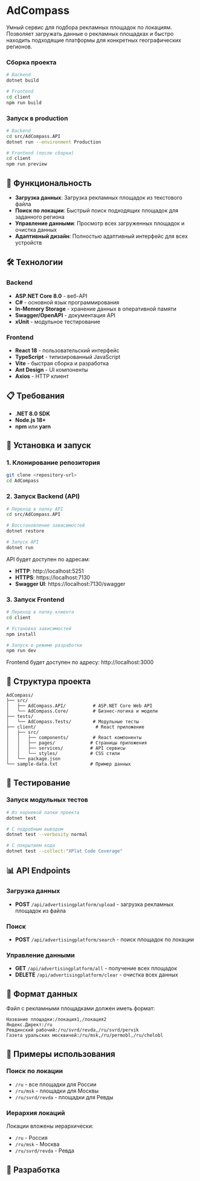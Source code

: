 # AdCompass

Умный сервис для подбора рекламных площадок по локациям. Позволяет загружать данные о рекламных площадках и быстро находить подходящие платформы для конкретных географических регионов.

### Сборка проекта
```bash
# Backend
dotnet build

# Frontend
cd client
npm run build
```

### Запуск в production
```bash
# Backend
cd src/AdCompass.API
dotnet run --environment Production

# Frontend (после сборки)
cd client
npm run preview
```

## 🚀 Функциональность

- **Загрузка данных**: Загрузка рекламных площадок из текстового файла
- **Поиск по локации**: Быстрый поиск подходящих площадок для заданного региона
- **Управление данными**: Просмотр всех загруженных площадок и очистка данных
- **Адаптивный дизайн**: Полностью адаптивный интерфейс для всех устройств

## 🛠 Технологии

### Backend
- **ASP.NET Core 8.0** - веб-API
- **C#** - основной язык программирования
- **In-Memory Storage** - хранение данных в оперативной памяти
- **Swagger/OpenAPI** - документация API
- **xUnit** - модульное тестирование

### Frontend
- **React 18** - пользовательский интерфейс
- **TypeScript** - типизированный JavaScript
- **Vite** - быстрая сборка и разработка
- **Ant Design** - UI компоненты
- **Axios** - HTTP клиент

## 📋 Требования

- **.NET 8.0 SDK**
- **Node.js 18+**
- **npm** или **yarn**

## 🚀 Установка и запуск

### 1. Клонирование репозитория
```bash
git clone <repository-url>
cd AdCompass
```

### 2. Запуск Backend (API)

```bash
# Переход в папку API
cd src/AdCompass.API

# Восстановление зависимостей
dotnet restore

# Запуск API
dotnet run
```

API будет доступен по адресам:
- **HTTP**: http://localhost:5251
- **HTTPS**: https://localhost:7130
- **Swagger UI**: https://localhost:7130/swagger

### 3. Запуск Frontend

```bash
# Переход в папку клиента
cd client

# Установка зависимостей
npm install

# Запуск в режиме разработки
npm run dev
```

Frontend будет доступен по адресу: http://localhost:3000

## 📁 Структура проекта

```
AdCompass/
├── src/
│   ├── AdCompass.API/          # ASP.NET Core Web API
│   └── AdCompass.Core/         # Бизнес-логика и модели
├── tests/
│   └── AdCompass.Tests/        # Модульные тесты
├── client/                      # React приложение
│   ├── src/
│   │   ├── components/         # React компоненты
│   │   ├── pages/             # Страницы приложения
│   │   ├── services/          # API сервисы
│   │   └── styles/            # CSS стили
│   └── package.json
└── sample-data.txt            # Пример данных
```

## 🧪 Тестирование

### Запуск модульных тестов
```bash
# Из корневой папки проекта
dotnet test

# С подробным выводом
dotnet test --verbosity normal

# С покрытием кода
dotnet test --collect:"XPlat Code Coverage"
```

## 📊 API Endpoints

### Загрузка данных
- **POST** `/api/advertisingplatform/upload` - загрузка рекламных площадок из файла

### Поиск
- **POST** `/api/advertisingplatform/search` - поиск площадок по локации

### Управление данными
- **GET** `/api/advertisingplatform/all` - получение всех площадок
- **DELETE** `/api/advertisingplatform/clear` - очистка всех данных

## 📝 Формат данных

Файл с рекламными площадками должен иметь формат:
```
Название площадки:/локация1,/локация2
Яндекс.Директ:/ru
Ревдинский рабочий:/ru/svrd/revda,/ru/svrd/pervik
Газета уральских москвичей:/ru/msk,/ru/permobl,/ru/chelobl
```

## 🎯 Примеры использования

### Поиск по локации
- `/ru` - все площадки для России
- `/ru/msk` - площадки для Москвы
- `/ru/svrd/revda` - площадки для Ревды

### Иерархия локаций
Локации вложены иерархически:
- `/ru` - Россия
- `/ru/msk` - Москва
- `/ru/svrd/revda` - Ревда

## 🔧 Разработка
